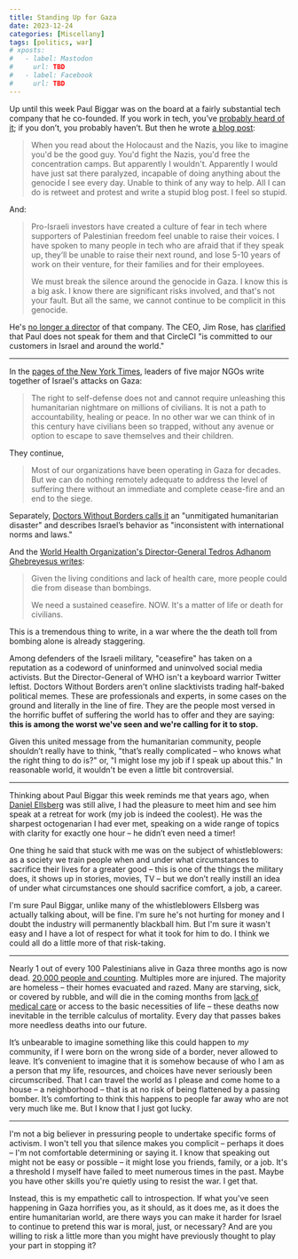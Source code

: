 ```yaml
---
title: Standing Up for Gaza
date: 2023-12-24
categories: [Miscellany]
tags: [politics, war]
# xposts:
#   - label: Mastodon
#     url: TBD
#   - label: Facebook
#     url: TBD
---
```


Up until this week Paul Biggar was on the board at a fairly substantial tech company that he co-founded. If you work in tech, you’ve [probably heard of it][circleci]; if you don’t, you probably haven’t. But then he wrote [a blog post][paul]:

> When you read about the Holocaust and the Nazis, you like to imagine you'd be the good guy. You'd fight the Nazis, you'd free the concentration camps. But apparently I wouldn't. Apparently I would have just sat there paralyzed, incapable of doing anything about the genocide I see every day. Unable to think of any way to help. All I can do is retweet and protest and write a stupid blog post. I feel so stupid.

And:

> Pro-Israeli investors have created a culture of fear in tech where supporters of Palestinian freedom feel unable to raise their voices. I have spoken to many people in tech who are afraid that if they speak up, they’ll be unable to raise their next round, and lose 5-10 years of work on their venture, for their families and for their employees.
>
> We must break the silence around the genocide in Gaza. I know this is a big ask. I know there are significant risks involved, and that's not your fault. But all the same, we cannot continue to be complicit in this genocide.

He's [no longer a director][jimrose] of that company. The CEO, Jim Rose, has [clarified][] that Paul does not speak for them and that CircleCI "is committed to our customers in Israel and around the world."

***

In the [pages of the New York Times][nyt], leaders of five major NGOs write together of Israel's attacks on Gaza:

> The right to self-defense does not and cannot require unleashing this humanitarian nightmare on millions of civilians. It is not a path to accountability, healing or peace. In no other war we can think of in this century have civilians been so trapped, without any avenue or option to escape to save themselves and their children.

They continue,

> Most of our organizations have been operating in Gaza for decades. But we can do nothing remotely adequate to address the level of suffering there without an immediate and complete cease-fire and an end to the siege.

Separately, [Doctors Without Borders calls it][msf] an "unmitigated humanitarian disaster" and describes Israel’s behavior as "inconsistent with international norms and laws."

And the [World Health Organization's Director-General Tedros Adhanom Ghebreyesus writes][who]:

> Given the living conditions and lack of health care, more people could die from disease than bombings.
>
> We need a sustained ceasefire. NOW. It's a matter of life or death for civilians.

This is a tremendous thing to write, in a war where the the death toll from bombing alone is already staggering.

Among defenders of the Israeli military, "ceasefire" has taken on a reputation as a codeword of uninformed and uninvolved social media activists. But the Director-General of WHO isn't a keyboard warrior Twitter leftist. Doctors Without Borders aren't online slacktivists trading half-baked political memes. These are professionals and experts, in some cases on the ground and literally in the line of fire. They are the people most versed in the horrific buffet of suffering the world has to offer and they are saying: **this is among the worst we've seen and we're calling for it to stop.**

Given this united message from the humanitarian community, people shouldn’t really have to think, "that’s really complicated – who knows what the right thing to do is?" or, "I might lose my job if I speak up about this." In reasonable world, it wouldn't be even a little bit controversial.

***

Thinking about Paul Biggar this week reminds me that years ago, when [Daniel Ellsberg][ellsberg] was still alive, I had the pleasure to meet him and see him speak at a retreat for work (my job is indeed the coolest). He was the sharpest octogenarian I had ever met, speaking on a wide range of topics with clarity for exactly one hour – he didn’t even need a timer!

One thing he said that stuck with me was on the subject of whistleblowers: as a society we train people when and under what circumstances to sacrifice their lives for a greater good – this is one of the things the military does, it shows up in stories, movies, TV – but we don’t really instill an idea of under what circumstances one should sacrifice comfort, a job, a career.

I'm sure Paul Biggar, unlike many of the whistleblowers Ellsberg was actually talking about, will be fine. I'm sure he's not hurting for money and I doubt the industry will permanently blackball him. But I'm sure it wasn't easy and I have a lot of respect for what it took for him to do. I think we could all do a little more of that risk-taking.

***

Nearly 1 out of every 100 Palestinians alive in Gaza three months ago is now dead. [20,000 people and counting][20k]. Multiples more are injured. The majority are homeless – their homes evacuated and razed. Many are starving, sick, or covered by rubble, and will die in the coming months from [lack of medical care][whoreport] or access to the basic necessities of life – these deaths now inevitable in the terrible calculus of mortality. Every day that passes bakes more needless deaths into our future.

[20k]: https://www.nytimes.com/2023/12/21/world/middleeast/gaza-death-toll-palestinians.html
[whoreport]: https://www.emro.who.int/images/stories/Sitrep_-_issue_17_for_review.pdf?ua=1

It’s unbearable to imagine something like this could happen to *my* community, if I were born on the wrong side of a border, never allowed to leave. It’s convenient to imagine that it is somehow because of who I am as a person that my life, resources, and choices have never seriously been circumscribed. That I can travel the world as I please and come home to a house – a neighborhood – that is at no risk of being flattened by a passing bomber. It’s comforting to think this happens to people far away who are not very much like me. But I know that I just got lucky.

***

I'm not a big believer in pressuring people to undertake specific forms of activism. I won't tell you that silence makes you complicit – perhaps it does – I'm not comfortable determining or saying it. I know that speaking out might not be easy or possible – it might lose you friends, family, or a job. It's a threshold I myself have failed to meet numerous times in the past. Maybe you have other skills you're quietly using to resist the war. I get that.

Instead, this is my empathetic call to introspection. If what you've seen happening in Gaza horrifies you, as it should, as it does me, as it does the entire humanitarian world, are there ways you can make it harder for Israel to continue to pretend this war is moral, just, or necessary? And are you willing to risk a little more than you might have previously thought to play your part in stopping it?

[circleci]: https://circleci.com/
[paul]: https://blog.paulbiggar.com/i-cant-sleep/
[jimrose]: https://www.linkedin.com/posts/jimdotrose_effective-december-22-paul-biggar-is-no-activity-7144101534912458752--tfm
[clarified]: https://www.linkedin.com/posts/jimdotrose_i-want-to-make-it-clear-paul-does-not-speak-activity-7143115083160694784-m5XC
[ellsberg]: https://en.wikipedia.org/wiki/Daniel_Ellsberg
[nyt]: https://www.nytimes.com/2023/12/11/opinion/international-world/us-government-gaza-humanitarian-aid.html
[msf]: https://www.doctorswithoutborders.org/latest/un-security-council-resolution-gaza-crisis-fails-address-urgent-needs
[who]: https://x.com/drtedros/status/1729748696890245146
